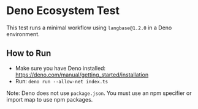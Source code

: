 # Deno Ecosystem Test

This test runs a minimal workflow using `langbase@1.2.0` in a Deno environment.

## How to Run

- Make sure you have Deno installed: https://deno.com/manual/getting_started/installation
- Run: `deno run --allow-net index.ts`

Note: Deno does not use `package.json`. You must use an npm specifier or import map to use npm packages.
